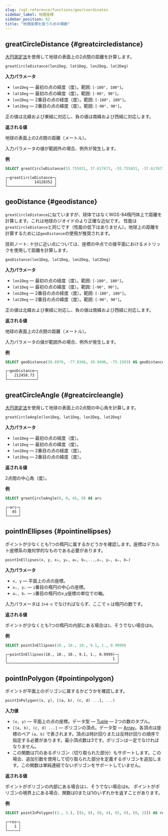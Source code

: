 ```yaml
---
slug: /sql-reference/functions/geo/coordinates
sidebar_label: 地理座標
sidebar_position: 62
title: "地理座標を扱うための関数"
---
```


## greatCircleDistance {#greatcircledistance}

[大円測定法](https://en.wikipedia.org/wiki/Great-circle_distance)を使用して地球の表面上の2点間の距離を計算します。

``` sql
greatCircleDistance(lon1Deg, lat1Deg, lon2Deg, lat2Deg)
```

**入力パラメータ**

- `lon1Deg` — 最初の点の経度（度）。範囲: `[-180°, 180°]`。
- `lat1Deg` — 最初の点の緯度（度）。範囲: `[-90°, 90°]`。
- `lon2Deg` — 2番目の点の経度（度）。範囲: `[-180°, 180°]`。
- `lat2Deg` — 2番目の点の緯度（度）。範囲: `[-90°, 90°]`。

正の値は北緯および東経に対応し、負の値は南緯および西経に対応します。

**返される値**

地球の表面上の2点間の距離（メートル）。

入力パラメータの値が範囲外の場合、例外が発生します。

**例**

``` sql
SELECT greatCircleDistance(55.755831, 37.617673, -55.755831, -37.617673) AS greatCircleDistance
```

``` text
┌─greatCircleDistance─┐
│            14128352 │
└─────────────────────┘
```

## geoDistance {#geodistance}

`greatCircleDistance`に似ていますが、球体ではなくWGS-84楕円体上で距離を計算します。これは地球のジオイドのより正確な近似です。
性能は`greatCircleDistance`と同じです（性能の低下はありません）。地球上の距離を計算するためには`geoDistance`の使用が推奨されます。

技術ノート: 十分に近い点については、座標の中点での接平面におけるメトリックを使用して距離を計算します。

``` sql
geoDistance(lon1Deg, lat1Deg, lon2Deg, lat2Deg)
```

**入力パラメータ**

- `lon1Deg` — 最初の点の経度（度）。範囲: `[-180°, 180°]`。
- `lat1Deg` — 最初の点の緯度（度）。範囲: `[-90°, 90°]`。
- `lon2Deg` — 2番目の点の経度（度）。範囲: `[-180°, 180°]`。
- `lat2Deg` — 2番目の点の緯度（度）。範囲: `[-90°, 90°]`。

正の値は北緯および東経に対応し、負の値は南緯および西経に対応します。

**返される値**

地球の表面上の2点間の距離（メートル）。

入力パラメータの値が範囲外の場合、例外が発生します。

**例**

``` sql
SELECT geoDistance(38.8976, -77.0366, 39.9496, -75.1503) AS geoDistance
```

``` text
┌─geoDistance─┐
│   212458.73 │
└─────────────┘
```

## greatCircleAngle {#greatcircleangle}

[大円測定法](https://en.wikipedia.org/wiki/Great-circle_distance)を使用して地球の表面上の2点間の中心角を計算します。

``` sql
greatCircleAngle(lon1Deg, lat1Deg, lon2Deg, lat2Deg)
```

**入力パラメータ**

- `lon1Deg` — 最初の点の経度（度）。
- `lat1Deg` — 最初の点の緯度（度）。
- `lon2Deg` — 2番目の点の経度（度）。
- `lat2Deg` — 2番目の点の緯度（度）。

**返される値**

2点間の中心角（度）。

**例**

``` sql
SELECT greatCircleAngle(0, 0, 45, 0) AS arc
```

``` text
┌─arc─┐
│  45 │
└─────┘
```

## pointInEllipses {#pointinellipses}

ポイントが少なくとも1つの楕円に属するかどうかを確認します。座標はデカルト座標系の幾何学的なものである必要があります。

``` sql
pointInEllipses(x, y, x₀, y₀, a₀, b₀,...,xₙ, yₙ, aₙ, bₙ)
```

**入力パラメータ**

- `x, y` — 平面上の点の座標。
- `xᵢ, yᵢ` — `i`番目の楕円の中心の座標。
- `aᵢ, bᵢ` — `i`番目の楕円のx,y座標の単位での軸。

入力パラメータは `2+4⋅n` でなければならず、ここで `n` は楕円の数です。

**返される値**

ポイントが少なくとも1つの楕円の内部にある場合は`1`、そうでない場合は`0`。

**例**

``` sql
SELECT pointInEllipses(10., 10., 10., 9.1, 1., 0.9999)
```

``` text
┌─pointInEllipses(10., 10., 10., 9.1, 1., 0.9999)─┐
│                                               1 │
└─────────────────────────────────────────────────┘
```

## pointInPolygon {#pointinpolygon}

ポイントが平面上のポリゴンに属するかどうかを確認します。

``` sql
pointInPolygon((x, y), [(a, b), (c, d) ...], ...)
```

**入力値**

- `(x, y)` — 平面上の点の座標。データ型 — [Tuple](../../data-types/tuple.md) — 2つの数のタプル。
- `[(a, b), (c, d) ...]` — ポリゴンの頂点。データ型 — [Array](../../data-types/array.md)。各頂点は座標のペア `(a, b)` で表されます。頂点は時計回りまたは反時計回りの順序で指定する必要があります。最小頂点数は3です。ポリゴンは一定でなければなりません。
- この関数は穴のあるポリゴン（切り取られた部分）もサポートします。この場合、追加引数を使用して切り取られた部分を定義するポリゴンを追加します。この関数は単純連結でないポリゴンをサポートしていません。

**返される値**

ポイントがポリゴンの内部にある場合は`1`、そうでない場合は`0`。
ポイントがポリゴンの境界上にある場合、関数は0または1のいずれかを返すことがあります。

**例**

``` sql
SELECT pointInPolygon((3., 3.), [(6, 0), (8, 4), (5, 8), (0, 2)]) AS res
```

``` text
┌─res─┐
│   1 │
└─────┘
```
